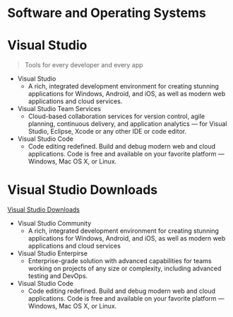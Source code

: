 # Software and Operating Systems

# Visual Studio

> Tools for every developer and every app 

- Visual Studio
  - A rich, integrated development environment for creating stunning applications for Windows, Android, and iOS, as well as modern web applications and cloud services.
- Visual Studio Team Services
  - Cloud-based collaboration services for version control, agile planning, continuous delivery, and application analytics — for Visual Studio, Eclipse, Xcode or any other IDE or code editor.
- Visual Studio Code
  - Code editing redefined. Build and debug modern web and cloud applications. Code is free and available on your favorite platform — Windows, Mac OS X, or Linux.


# Visual Studio Downloads

[Visual Studio Downloads](https://www.visualstudio.com/downloads/download-visual-studio-vs)

- Visual Studio Community
  - A rich, integrated development environment for creating stunning applications for Windows, Android, and iOS, as well as modern web applications and cloud services 
- Visual Studio Enterpirse
  - Enterprise-grade solution with advanced capabilities for teams working on projects of any size or complexity, including advanced testing and DevOps. 
- Visual Studio Code
  - Code editing redefined. Build and debug modern web and cloud applications. Code is free and available on your favorite platform — Windows, Mac OS X, or Linux.
